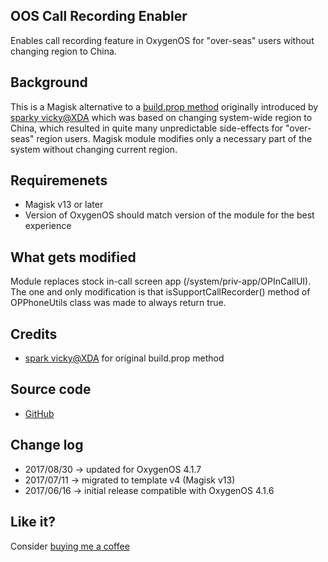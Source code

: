## OOS Call Recording Enabler
Enables call recording feature in OxygenOS for "over-seas" users without changing region to China.

## Background
This is a Magisk alternative to a [build.prop method](https://forum.xda-developers.com/oneplus-3t/how-to/call-recording-oos-4-1-6-rooted-op3t-t3621652) originally introduced by [sparky vicky@XDA](https://forum.xda-developers.com/member.php?u=5196812)
which was based on changing system-wide region to China, which resulted in quite many unpredictable side-effects for "over-seas" region users.
Magisk module modifies only a necessary part of the system without changing current region.

## Requiremenets
- Magisk v13 or later
- Version of OxygenOS should match version of the module for the best experience

## What gets modified
Module replaces stock in-call screen app (/system/priv-app/OPInCallUI).
The one and only modification is that isSupportCallRecorder() method of OPPhoneUtils class was made to always return true.

## Credits
- [spark vicky@XDA](https://forum.xda-developers.com/member.php?u=5196812) for original build.prop method

## Source code
- [GitHub](https://github.com/C3C0/oos-call-recording)

## Change log
- 2017/08/30 -> updated for OxygenOS 4.1.7
- 2017/07/11 -> migrated to template v4 (Magisk v13)
- 2017/06/16 -> initial release compatible with OxygenOS 4.1.6

## Like it?
Consider [buying me a coffee](https://forum.xda-developers.com/donatetome.php?u=5008415)